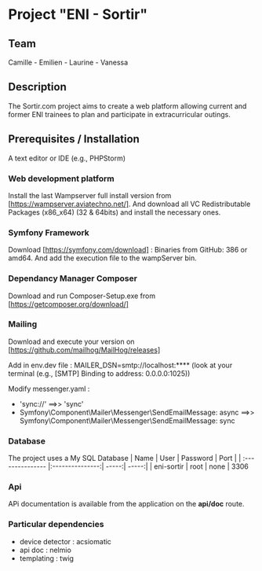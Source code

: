 # Project "ENI - Sortir"

## Team

Camille - Emilien - Laurine - Vanessa

## Description

The Sortir.com project aims to create a web platform allowing current and former ENI trainees to plan and participate in extracurricular outings.

## Prerequisites / Installation

A text editor or IDE (e.g., PHPStorm)

### Web development platform

Install the last Wampserver full install version from [https://wampserver.aviatechno.net/].
And download all VC Redistributable Packages (x86_x64) (32 & 64bits) and install the necessary ones.

### Symfony Framework

Download [https://symfony.com/download] : Binaries from GitHub: 386 or amd64.
And add the execution file to the wampServer bin.

### Dependancy Manager Composer

Download and run Composer-Setup.exe from [https://getcomposer.org/download/]

### Mailing

Download and execute your version on [https://github.com/mailhog/MailHog/releases]

Add in env.dev file : MAILER_DSN=smtp://localhost:**** (look at your terminal  (e.g.,  [SMTP] Binding to address: 0.0.0.0:1025))

Modify messenger.yaml :
 - 'sync://' ==>> 'sync'
 - Symfony\Component\Mailer\Messenger\SendEmailMessage: async ==>> Symfony\Component\Mailer\Messenger\SendEmailMessage: sync

### Database

The project uses a My SQL Database
| Name  | User          | Password | Port |
| :--------------- |:---------------:| -----:| -----:|
| eni-sortir  |   root       |  none | 3306

### Api

APi documentation is available from the application on the **api/doc** route.

### Particular dependencies

- device detector : acsiomatic
- api doc : nelmio
- templating : twig
